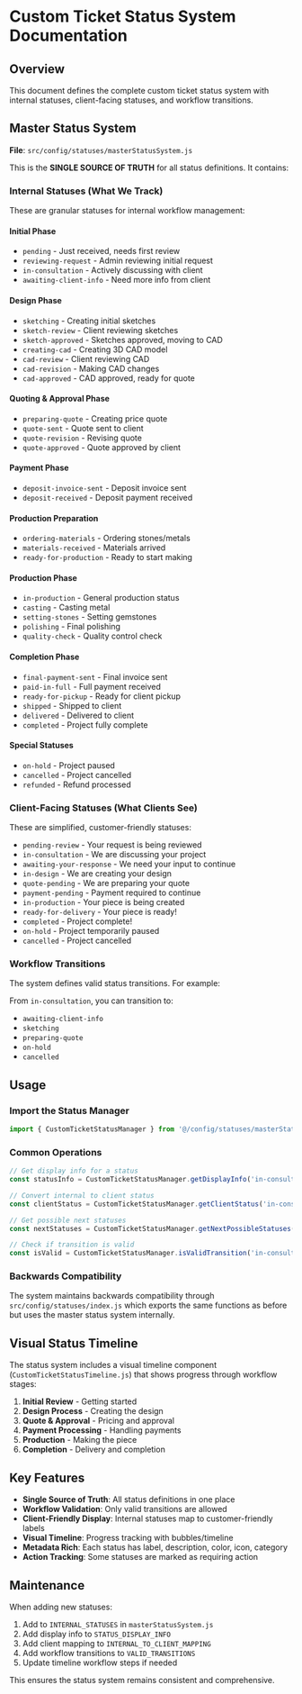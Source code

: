 # Custom Ticket Status System Documentation

## Overview
This document defines the complete custom ticket status system with internal statuses, client-facing statuses, and workflow transitions.

## Master Status System
**File**: `src/config/statuses/masterStatusSystem.js`

This is the **SINGLE SOURCE OF TRUTH** for all status definitions. It contains:

### Internal Statuses (What We Track)
These are granular statuses for internal workflow management:

#### Initial Phase
- `pending` - Just received, needs first review
- `reviewing-request` - Admin reviewing initial request  
- `in-consultation` - Actively discussing with client
- `awaiting-client-info` - Need more info from client

#### Design Phase
- `sketching` - Creating initial sketches
- `sketch-review` - Client reviewing sketches
- `sketch-approved` - Sketches approved, moving to CAD
- `creating-cad` - Creating 3D CAD model
- `cad-review` - Client reviewing CAD
- `cad-revision` - Making CAD changes
- `cad-approved` - CAD approved, ready for quote

#### Quoting & Approval Phase
- `preparing-quote` - Creating price quote
- `quote-sent` - Quote sent to client
- `quote-revision` - Revising quote
- `quote-approved` - Quote approved by client

#### Payment Phase
- `deposit-invoice-sent` - Deposit invoice sent
- `deposit-received` - Deposit payment received

#### Production Preparation
- `ordering-materials` - Ordering stones/metals
- `materials-received` - Materials arrived
- `ready-for-production` - Ready to start making

#### Production Phase
- `in-production` - General production status
- `casting` - Casting metal
- `setting-stones` - Setting gemstones
- `polishing` - Final polishing
- `quality-check` - Quality control check

#### Completion Phase
- `final-payment-sent` - Final invoice sent
- `paid-in-full` - Full payment received
- `ready-for-pickup` - Ready for client pickup
- `shipped` - Shipped to client
- `delivered` - Delivered to client
- `completed` - Project fully complete

#### Special Statuses
- `on-hold` - Project paused
- `cancelled` - Project cancelled
- `refunded` - Refund processed

### Client-Facing Statuses (What Clients See)
These are simplified, customer-friendly statuses:

- `pending-review` - Your request is being reviewed
- `in-consultation` - We are discussing your project
- `awaiting-your-response` - We need your input to continue
- `in-design` - We are creating your design
- `quote-pending` - We are preparing your quote
- `payment-pending` - Payment required to continue
- `in-production` - Your piece is being created
- `ready-for-delivery` - Your piece is ready!
- `completed` - Project complete!
- `on-hold` - Project temporarily paused
- `cancelled` - Project cancelled

### Workflow Transitions
The system defines valid status transitions. For example:

From `in-consultation`, you can transition to:
- `awaiting-client-info`
- `sketching`
- `preparing-quote`
- `on-hold`
- `cancelled`

## Usage

### Import the Status Manager
```javascript
import { CustomTicketStatusManager } from '@/config/statuses/masterStatusSystem';
```

### Common Operations
```javascript
// Get display info for a status
const statusInfo = CustomTicketStatusManager.getDisplayInfo('in-consultation');

// Convert internal to client status
const clientStatus = CustomTicketStatusManager.getClientStatus('in-consultation');

// Get possible next statuses
const nextStatuses = CustomTicketStatusManager.getNextPossibleStatuses('in-consultation');

// Check if transition is valid
const isValid = CustomTicketStatusManager.isValidTransition('in-consultation', 'sketching');
```

### Backwards Compatibility
The system maintains backwards compatibility through `src/config/statuses/index.js` which exports the same functions as before but uses the master status system internally.

## Visual Status Timeline
The status system includes a visual timeline component (`CustomTicketStatusTimeline.js`) that shows progress through workflow stages:

1. **Initial Review** - Getting started
2. **Design Process** - Creating the design
3. **Quote & Approval** - Pricing and approval
4. **Payment Processing** - Handling payments
5. **Production** - Making the piece
6. **Completion** - Delivery and completion

## Key Features
- **Single Source of Truth**: All status definitions in one place
- **Workflow Validation**: Only valid transitions are allowed
- **Client-Friendly Display**: Internal statuses map to customer-friendly labels
- **Visual Timeline**: Progress tracking with bubbles/timeline
- **Metadata Rich**: Each status has label, description, color, icon, category
- **Action Tracking**: Some statuses are marked as requiring action

## Maintenance
When adding new statuses:
1. Add to `INTERNAL_STATUSES` in `masterStatusSystem.js`
2. Add display info to `STATUS_DISPLAY_INFO`
3. Add client mapping to `INTERNAL_TO_CLIENT_MAPPING`
4. Add workflow transitions to `VALID_TRANSITIONS`
5. Update timeline workflow steps if needed

This ensures the status system remains consistent and comprehensive.